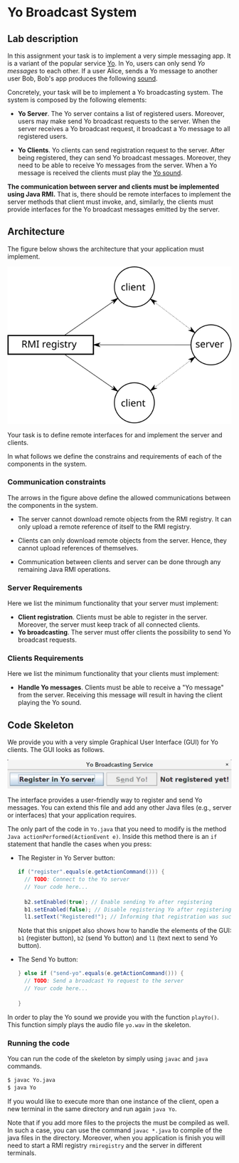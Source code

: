 # Yo Broadcast System

## Lab description

In this assignment your task is to implement a very simple messaging app.
It is a variant of the popular service [Yo](https://en.wikipedia.org/wiki/Yo_(app)).
In Yo, users can only send *Yo messages* to each other.
If a user Alice, sends a Yo message to another user Bob, Bob's app produces the following [sound](https://gist.githubusercontent.com/laiso/8c1f11ac966c9a31cf71/raw/e1d20c71c66ce9a2c94ca501e2d2b2839f676cca/yo.mp3).

Concretely, your task will be to implement a Yo broadcasting system.
The system is composed by the following elements:

* **Yo Server**. The Yo server contains a list of registered users.
  Moreover, users may make send Yo broadcast requests to the server.
  When the server receives a Yo broadcast request, it broadcast a Yo message to all registered users.

* **Yo Clients**. Yo clients can send registration request to the server. After
  being registered, they can send Yo broadcast messages. Moreover, they need to be able to receive Yo messages from the server. When a Yo message is received the clients must play the [Yo sound](https://gist.githubusercontent.com/laiso/8c1f11ac966c9a31cf71/raw/e1d20c71c66ce9a2c94ca501e2d2b2839f676cca/yo.mp3).

**The communication between server and clients must be implemented using Java
RMI.** That is, there should be remote interfaces to implement the server
methods that client must invoke, and, similarly, the clients must provide
interfaces for the Yo broadcast messages emitted by the server.

## Architecture

The figure below shows the architecture that your application must implement.

![Architecture](images/architecture.svg)

Your task is to define remote interfaces for and implement the server and clients.

In what follows we define the constrains and requirements of each of the components in the system.

### Communication constraints

The arrows in the figure above define the allowed communications between the components in the system.

* The server cannot download remote objects from the RMI registry. It can only upload a remote reference of itself to the RMI registry.

* Clients can only download remote objects from the server. Hence, they cannot upload references of themselves.

* Communication between clients and server can be done through any remaining Java RMI operations.

### Server Requirements

Here we list the minimum functionality that your server must implement:

* **Client registration**. Clients must be able to register in the server. Moreover, the server must keep track of all connected clients.
* **Yo broadcasting**. The server must offer clients the possibility to send Yo broadcast requests.


### Clients Requirements

Here we list the minimum functionality that your clients must implement:

* **Handle Yo messages**. Clients must be able to receive a "Yo message" from the server. Receiving this message will result in having the client playing the Yo sound.

## Code Skeleton

We provide you with a very simple Graphical User Interface (GUI) for Yo clients. The GUI looks as follows.

![GUI](images/yo-interface.svg)

The interface provides a user-friendly way to register and send Yo messages.
You can extend this file and add any other Java files (e.g., server or
interfaces) that your application requires.

The only part of the code in `Yo.java` that you need to modify is the method `Java actionPerformed(ActionEvent e)`. Inside this method there is an `if` statement that handle the cases when you press:

* The Register in Yo Server button:

  ```Java
  if ("register".equals(e.getActionCommand())) {
    // TODO: Connect to the Yo server
    // Your code here...

    b2.setEnabled(true); // Enable sending Yo after registering
    b1.setEnabled(false); // Disable registering Yo after registering
    l1.setText("Registered!"); // Informing that registration was successfull
  ```

  Note that this snippet also shows how to handle the elements of the GUI: `b1` (register button), `b2` (send Yo button) and `l1` (text next to send Yo button).

* The Send Yo button:

  ```Java
  } else if ("send-yo".equals(e.getActionCommand())) {
    // TODO: Send a broadcast Yo request to the server
    // Your code here...

  }
  ```

In order to play the Yo sound we provide you with the function `playYo()`. This function simply plays the audio file `yo.wav` in the skeleton.

### Running the code

You can run the code of the skeleton by simply using `javac` and `java` commands.

```bash
$ javac Yo.java
$ java Yo
```

If you would like to execute more than one instance of the client, open a new terminal in the same directory and run again `java Yo`.

Note that if you add more files to the projects the must be compiled as well. In such a case, you can use the command `javac *.java` to compile of the java files in the directory. Moreover, when you application is finish you will need to start a RMI registry `rmiregistry` and the server in different terminals.
